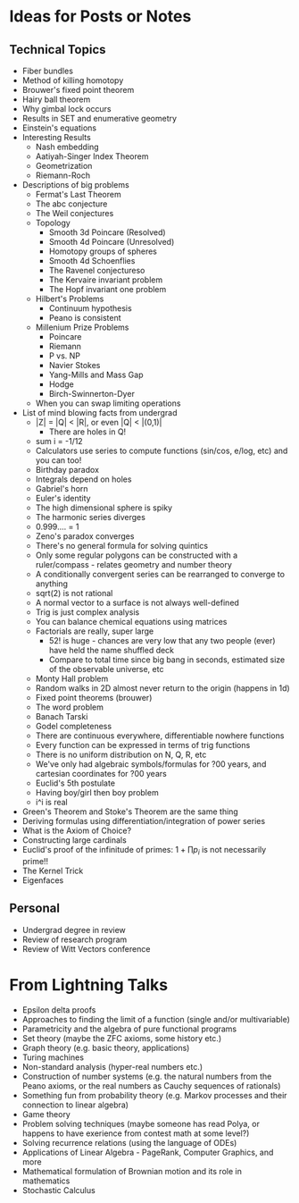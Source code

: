# Ideas for Posts or Notes

## Technical Topics
- Fiber bundles
- Method of killing homotopy
- Brouwer's fixed point theorem
- Hairy ball theorem
- Why gimbal lock occurs
- Results in SET and enumerative geometry
- Einstein's equations
- Interesting Results
  - Nash embedding
  - Aatiyah-Singer Index Theorem
  - Geometrization
  - Riemann-Roch
- Descriptions of big problems
  - Fermat's Last Theorem
  - The abc conjecture
  - The Weil conjectures
  - Topology
    - Smooth 3d Poincare (Resolved)
    - Smooth 4d Poincare (Unresolved)
    - Homotopy groups of spheres
    - Smooth 4d Schoenflies
    - The Ravenel conjectureso
    - The Kervaire invariant problem
    - The Hopf invariant one problem
  - Hilbert's Problems
    - Continuum hypothesis
    - Peano is consistent
  - Millenium Prize Problems
    - Poincare
    - Riemann
    - P vs. NP
    - Navier Stokes
    - Yang-Mills and Mass Gap
    - Hodge
    - Birch-Swinnerton-Dyer
  - When you can swap limiting operations
- List of mind blowing facts from undergrad
  - |Z| = |Q| < |R|, or even |Q| < |(0,1)|
    - There are holes in Q!
  - sum i = -1/12
  - Calculators use series to compute functions (sin/cos, e/log, etc) and you can too!
  - Birthday paradox
  - Integrals depend on holes
  - Gabriel's horn
  - Euler's identity
  - The high dimensional sphere is spiky
  - The harmonic series diverges
  - 0.999.... = 1
  - Zeno's paradox converges
  - There's no general formula for solving quintics
  - Only some regular polygons can be constructed with a ruler/compass - relates geometry and number theory
  - A conditionally convergent series can be rearranged to converge to anything
  - sqrt(2) is not rational
  - A normal vector to a surface is not always well-defined
  - Trig is just complex analysis
  - You can balance chemical equations using matrices
  - Factorials are really, super large
    - 52! is huge - chances are very low that any two people (ever) have held the name shuffled deck
    - Compare to total time since big bang in seconds, estimated size of the observable universe, etc
  - Monty Hall problem
  - Random walks in 2D almost never return to the origin (happens in 1d)
  - Fixed point theorems (brouwer)
  - The word problem
  - Banach Tarski
  - Godel completeness
  - There are continuous everywhere, differentiable nowhere functions
  - Every function can be expressed in terms of trig functions
  - There is no uniform distribution on N, Q, R, etc
  - We've only had algebraic symbols/formulas for ?00 years, and cartesian coordinates for ?00 years
  - Euclid's 5th postulate
  - Having boy/girl then boy problem
  - i^i is real
- Green's Theorem and Stoke's Theorem are the same thing
- Deriving formulas using differentiation/integration of power series
- What is the Axiom of Choice?
- Constructing large cardinals
- Euclid's proof of the infinitude of primes: $1 + \prod p_i$ is not necessarily prime!!
- The Kernel Trick
- Eigenfaces



## Personal
- Undergrad degree in review
- Review of research program
- Review of Witt Vectors conference

# From Lightning Talks
- Epsilon delta proofs
- Approaches to finding the limit of a function (single and/or multivariable)
- Parametricity and the algebra of pure functional programs
- Set theory (maybe the ZFC axioms, some history etc.)
- Graph theory (e.g. basic theory, applications)
- Turing machines
- Non-standard analysis (hyper-real numbers etc.)
- Construction of number systems (e.g. the natural numbers from the Peano axioms, or the real numbers as Cauchy sequences of rationals)
- Something fun from probability theory (e.g. Markov processes and their connection to linear algebra)
- Game theory
- Problem solving techniques (maybe someone has read Polya, or happens to have exerience from contest math at some level?)
- Solving recurrence relations (using the language of ODEs)
- Applications of Linear Algebra - PageRank, Computer Graphics, and more
- Mathematical formulation of Brownian motion and its role in mathematics
- Stochastic Calculus
